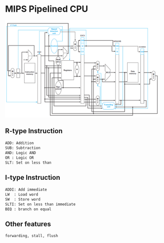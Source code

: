 # MIPS Pipelined CPU

![Project Structure](Picture1.png)

## R-type Instruction
```
ADD: Addition
SUB: Subtraction
AND: Logic AND
OR : Logic OR
SLT: Set on less than
```

## I-type Instruction
```
ADDI: Add immediate
LW  : Load word
SW  : Store word
SLTI: Set on less than immediate
BEQ : branch on equal
```

## Other features
```
forwarding, stall, flush
```
